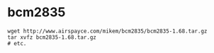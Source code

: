 # bcm2835

```
wget http://www.airspayce.com/mikem/bcm2835/bcm2835-1.68.tar.gz 
tar xvfz bcm2835-1.68.tar.gz
# etc.
```

